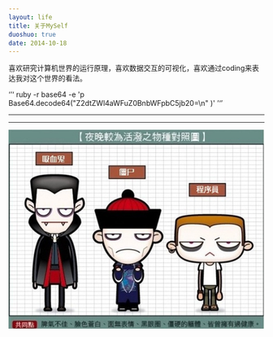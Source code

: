 ```yaml
---
layout: life
title: 关于MySelf
duoshuo: true
date: 2014-10-18
---
```


>
喜欢研究计算机世界的运行原理，喜欢数据交互的可视化，喜欢通过coding来表达我对这个世界的看法。

‘’‘
  ruby -r base64 -e 'p  Base64.decode64("Z2dtZWl4aWFuZ0BnbWFpbC5jb20=\n" )'
’‘’

******

******
![meixiang](/res/img/blog/melife.jpg)